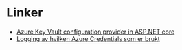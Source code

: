 # Linker
* [Azure Key Vault configuration provider in ASP.NET core](https://learn.microsoft.com/en-us/aspnet/core/security/key-vault-configuration?view=aspnetcore-7.0)
* [Logging av hvilken Azure Credentials som er brukt](https://github.com/Azure/azure-sdk-for-net/blob/main/sdk/identity/Azure.Identity/README.md#logging)
